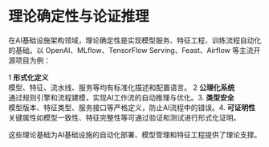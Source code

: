 # 理论确定性与论证推理

在AI基础设施架构领域，理论确定性是实现模型服务、特征工程、训练流程自动化的基础。以 OpenAI、MLflow、TensorFlow Serving、Feast、Airflow 等主流开源项目为例：

1 **形式化定义**  
   模型、特征、流水线、服务等均有标准化描述和配置语言。
2 **公理化系统**  
   通过规则引擎和流程建模，实现AI工作流的自动推理与优化。3. **类型安全**  
   模型版本、特征类型、服务接口等严格定义，防止AI流程中的错误。4. **可证明性**  
   关键属性如模型一致性、特征完整性等可通过验证和测试进行形式化证明。

这些理论基础为AI基础设施的自动化部署、模型管理和特征工程提供了理论支撑。
